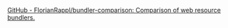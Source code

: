 
[GitHub - FlorianRappl/bundler-comparison: Comparison of web resource bundlers.](https://github.com/FlorianRappl/bundler-comparison)
